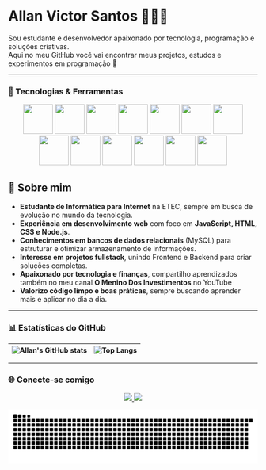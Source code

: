 ## <h1>Allan Victor Santos 👨🏽‍💻 </h1>

Sou estudante e desenvolvedor apaixonado por tecnologia, programação e soluções criativas.  
Aqui no meu GitHub você vai encontrar meus projetos, estudos e experimentos em programação 🚀

---

### 🚀 Tecnologias & Ferramentas

<p align="center">
    <img src="https://cdn.jsdelivr.net/gh/devicons/devicon/icons/nodejs/nodejs-original.svg" width="60" height="60"/>
  <img src="https://cdn.jsdelivr.net/gh/devicons/devicon/icons/javascript/javascript-original.svg" width="60" height="60"/>
  <img src="https://cdn.jsdelivr.net/gh/devicons/devicon/icons/html5/html5-original.svg" width="60" height="60"/>
  <img src="https://cdn.jsdelivr.net/gh/devicons/devicon/icons/css3/css3-original.svg" width="60" height="60"/>
  <img src="https://cdn.jsdelivr.net/gh/devicons/devicon/icons/mysql/mysql-original.svg" width="60" height="60"/>
    <img src="https://cdn.jsdelivr.net/gh/devicons/devicon/icons/php/php-original.svg" width="60" height="60"/>
    <img src="https://cdn.jsdelivr.net/gh/devicons/devicon/icons/java/java-original.svg" width="60" height="60"/>
    <img src="https://cdn.jsdelivr.net/gh/devicons/devicon/icons/python/python-original.svg" width="60" height="60"/>
    <img src="https://cdn.jsdelivr.net/gh/devicons/devicon/icons/typescript/typescript-original.svg" width="60" height="60"/>
    <img src="https://cdn.jsdelivr.net/gh/devicons/devicon/icons/mysql/mysql-original.svg" width="60" height="60"/>
    <img src="https://cdn.jsdelivr.net/gh/devicons/devicon/icons/docker/docker-original.svg" width="60" height="60"/>
    <img src="https://cdn.jsdelivr.net/gh/devicons/devicon/icons/git/git-original.svg" width="60" height="60"/>
    <img src="https://cdn.jsdelivr.net/gh/devicons/devicon/icons/github/github-original.svg" width="60" height="60"/>
</p>



## 🔎 Sobre mim  

- **Estudante de Informática para Internet** na ETEC, sempre em busca de evolução no mundo da tecnologia.  
- **Experiência em desenvolvimento web** com foco em **JavaScript, HTML, CSS e Node.js**.  
- **Conhecimentos em bancos de dados relacionais** (MySQL) para estruturar e otimizar armazenamento de informações.  
- **Interesse em projetos fullstack**, unindo Frontend e Backend para criar soluções completas.  
- **Apaixonado por tecnologia e finanças**, compartilho aprendizados também no meu canal **O Menino Dos Investimentos** no YouTube 
- **Valorizo código limpo e boas práticas**, sempre buscando aprender mais e aplicar no dia a dia.  

---

### 📊 Estatísticas do GitHub

| ![Allan's GitHub stats](https://github-readme-stats.vercel.app/api?username=allanvictorsantos&show_icons=true&theme=radical) | ![Top Langs](https://github-readme-stats.vercel.app/api/top-langs/?username=allanvictorsantos&layout=compact&theme=radical) |
| --- | --- |

---

### 🌐 Conecte-se comigo
<p align="center">
  <a href="https://www.linkedin.com/in/allan-victor-santos" target="_blank">
    <img src="https://img.shields.io/badge/-LinkedIn-%230077B5?style=for-the-badge&logo=linkedin&logoColor=white"/>
  </a>
  <a href="mailto:allanvictorsantosdejesus@gmail.com">
    <img src="https://img.shields.io/badge/-Gmail-%23EA4335?style=for-the-badge&logo=gmail&logoColor=white"/>
  </a>
</p>
<picture>
  <source media="(prefers-color-scheme: dark)" srcset="https://raw.githubusercontent.com/allanvictorsantos/allanvictorsantos/output/github-contribution-grid-snake-dark.svg">
  <source media="(prefers-color-scheme: light)" srcset="https://raw.githubusercontent.com/allanvictorsantos/allanvictorsantos/output/github-contribution-grid-snake.svg">
  <img alt="github contribution grid snake animation" src="https://raw.githubusercontent.com/allanvictorsantos/allanvictorsantos/output/github-contribution-grid-snake.svg">
</picture>
